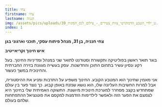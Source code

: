 ```yaml
---
title: צחי
firstname: צחי
lastname: חנניה
img: /assets/pics/uploads/גן_ילדי_הטבע_הדמוקרטי_צוות_צעירים_-_צילום_לנס_הפקות_39.jpg
index: 1
---
```


**צחי חנניה, בן 31, מנהל פיתוח עסקי, תוכני וארגוני בגן**

**איש חינוך וקריאייטיב**

בוגר תואר ראשון בפוליטיקה ותקשורת וסטודנט לתואר שני במנהל ומדיניות החינוך. בעל רקע ונסיון עשיר בתחום התוכן והחדשנות.
עסק בעשייה מגוונת בזירה החברתית והחינוכית במשך כעשור.

אני מאמין שחינוך הוא המטבע הקובע. החינוך משפיע על התרבות ומניע את ההיסטוריה, אבל למרות החשיבות העליונה שלו, הוא נושא שנזנח באופן קבוע. כך נוצר פער בין עולם שמתחדש בקצב מסחרר למערכת חינוכית מיושנת. התשוקה האמיתית שלי בחינוך היא לצמצם את הפער הזה ולאפשר לילדימות הזדמנות למקסם את פוטנציאל ההתפתחות שלהם בעולם.
